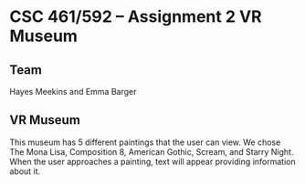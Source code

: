 # CSC 461/592 – Assignment 2 VR Museum
## Team
Hayes Meekins and Emma Barger
## VR Museum
This museum has 5 different paintings that the user can view. 
We chose The Mona Lisa, Composition 8, American Gothic, Scream, and Starry Night. 
When the user approaches a painting, text will appear providing information about it.
